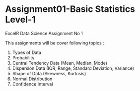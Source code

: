 # Assignment01-Basic Statistics Level-1
ExcelR Data Science Assignment No 1

This assignments will be cover following topics :

1. Types of Data
2. Probability
3. Central Tendency Data (Mean, Median, Mode)
4. Dispersion Data (IQR, Range, Standard Deviation, Variance)
5. Shape of Data (Skewness, Kurtosis)
6. Normal Distribution
7. Confidence Interval
